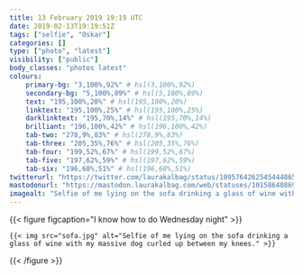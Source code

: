 ```yaml
---
title: 13 February 2019 19:19 UTC
date: 2019-02-13T19:19:51Z
tags: ["selfie", "Oskar"]
categories: []
type: ["photo", "latest"]
visibility: ["public"]
body_classes: "photos latest"
colours:
    primary-bg: "3,100%,92%" # hsl(3,100%,92%)
    secondary-bg: "5,100%,89%" # hsl(5,100%,89%)
    text: "195,100%,20%" # hsl(195,100%,20%)
    linktext: "195,100%,25%" # hsl(195,100%,25%)
    darklinktext: "195,70%,14%" # hsl(195,70%,14%)
    brilliant: "196,100%,42%" # hsl(196,100%,42%)
    tab-two: "278,9%,83%" # hsl(278,9%,83%)
    tab-three: "205,35%,76%" # hsl(205,35%,76%)
    tab-four: "199,52%,67%" # hsl(199,52%,67%)
    tab-five: "197,62%,59%" # hsl(197,62%,59%)
    tab-six: "196,68%,51%" # hsl(196,68%,51%)
twitterurl: "https://twitter.com/laurakalbag/status/1095764262545444865"
mastodonurl: "https://mastodon.laurakalbag.com/web/statuses/101586408691041560"
imagealt: "Selfie of me lying on the sofa drinking a glass of wine with my massive dog curled up between my knees."
---
```


{{< figure figcaption="I know how to do Wednesday night" >}}

    {{< img src="sofa.jpg" alt="Selfie of me lying on the sofa drinking a glass of wine with my massive dog curled up between my knees." >}}

{{< /figure >}}